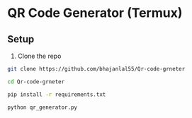# QR Code Generator (Termux)

## Setup

1. Clone the repo  
```bash
git clone https://github.com/bhajanlal55/Qr-code-grneter

cd Qr-code-grneter 

pip install -r requirements.txt

python qr_generator.py
